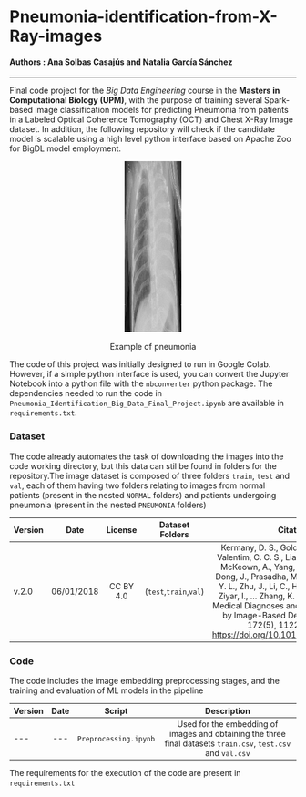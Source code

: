 # Pneumonia-identification-from-X-Ray-images
#### Authors : Ana Solbas Casajús and Natalia García Sánchez
---

Final code project for the *Big Data Engineering* course in the **Masters in Computational Biology (UPM)**, with the purpose of training several Spark-based image classification models for predicting Pneumonia from patients in a Labeled Optical Coherence Tomography (OCT) and Chest X-Ray Image dataset. In addition, the following repository will check if the candidate model is scalable using a high level python interface based on Apache Zoo for BigDL model employment.

<p align="center">
<img
  src="/picture.jpeg"
  alt="Example of pneumonia" width="450" height="300" style="display: inline-block; margin: 0 auto; max-width: 100px" p>
  
 <p align="center"> Example of pneumonia </p>
  
The code of this project was initially designed to run in Google Colab. However, if a simple python interface is used, you can convert the Jupyter Notebook into a python file with the `nbconverter` python package. The dependencies needed to run the code in `Pneumonia_Identification_Big_Data_Final_Project.ipynb` are available in `requirements.txt`. 

### Dataset

The code already automates the task of downloading the images into the code working directory, but this data can stil be found in folders for the repository.The image dataset is composed of three folders `train`, `test` and `val`, each of them having two folders relating to images from normal patients (present in the nested `NORMAL` folders) and patients undergoing pneumonia (present in the nested `PNEUMONIA` folders)

| Version   | Date | License | Dataset Folders | Citation | Source |  Acquired from  |
|----------|:-------------:|:------:|:------:|:------:|:------:|:------:|
| v.2.0 |  06/01/2018 | CC BY 4.0 | (`test`,`train`,`val`) | Kermany, D. S., Goldbaum, M., Cai, W., Valentim, C. C. S., Liang, H., Baxter, S. L., McKeown, A., Yang, G., Wu, X., Yan, F., Dong, J., Prasadha, M. K., Pei, J., Ting, M. Y. L., Zhu, J., Li, C., Hewett, S., Dong, J., Ziyar, I., … Zhang, K. (2018). Identifying Medical Diagnoses and Treatable Diseases by Image-Based Deep Learning. Cell, 172(5), 1122-1131.e9. https://doi.org/10.1016/j.cell.2018.02.010 | [Mendeley Data](https://data.mendeley.com/datasets/rscbjbr9sj/2) |  [Kaggle](https://www.kaggle.com/datasets/paultimothymooney/chest-xray-pneumonia) | 


### Code 
The code includes the image embedding preprocessing stages, and the training and evaluation of ML models in the pipeline

| Version   | Date | Script | Description | 
|----------|:-------------:|:------:|:------:|
| --- | --- | `Preprocessing.ipynb` | Used for the embedding of images and obtaining the three final datasets `train.csv`, `test.csv` and `val.csv`|

The requirements for the execution of the code are present in `requirements.txt`
